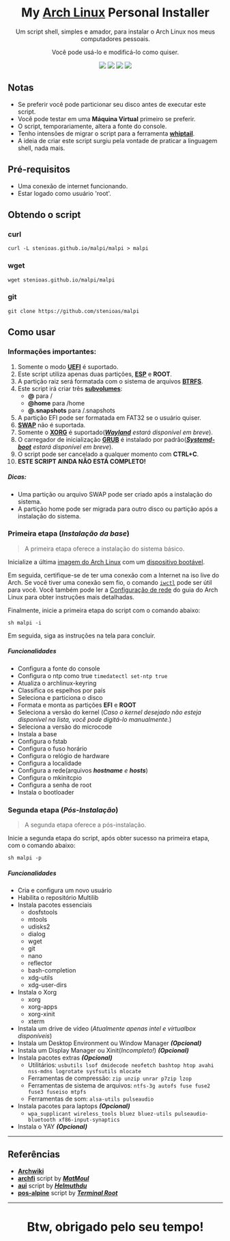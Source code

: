 <h1 align="center">
  My <a href="https://www.archlinux.org">Arch Linux</a> Personal Installer
</h1>
<p align="center">Um script shell, simples e amador, para instalar o Arch Linux nos meus computadores pessoais.</p><p align="center">Você pode usá-lo e modificá-lo como quiser.</p>

<p align="center">
  <img src="https://img.shields.io/badge/Maintained%3F-Yes-green?style=for-the-badge">
  <img src="https://img.shields.io/github/license/stenioas/malpi?style=for-the-badge">
  <img src="https://img.shields.io/github/issues/stenioas/malpi?color=violet&style=for-the-badge">
  <img src="https://img.shields.io/github/stars/stenioas/malpi?style=for-the-badge">
</p>

## Notas
* Se preferir você pode particionar seu disco antes de executar este script.
* Você pode testar em uma **Máquina Virtual** primeiro se preferir.
* O script, temporariamente, altera a fonte do console.
* Tenho intensões de migrar o script para a ferramenta [**whiptail**](https://linux.die.net/man/1/whiptail).
* A ideia de criar este script surgiu pela vontade de praticar a linguagem shell, nada mais.

## Pré-requisitos

- Uma conexão de internet funcionando.
- Estar logado como usuário 'root'.

## Obtendo o script

### curl
	curl -L stenioas.github.io/malpi/malpi > malpi

### wget
	wget stenioas.github.io/malpi/malpi

### git
	git clone https://github.com/stenioas/malpi

## Como usar

### Informações importantes:

1. Somente o modo [**UEFI**](https://wiki.archlinux.org/index.php/Unified_Extensible_Firmware_Interface) é suportado.
2. Este script utiliza apenas duas partições, [**ESP**](https://wiki.archlinux.org/index.php/EFI_system_partition_(Português)) e **ROOT**.
3. A partição raiz será formatada com o sistema de arquivos [**BTRFS**](https://wiki.archlinux.org/index.php/Btrfs_(Português)).
4. Este script irá criar três [**subvolumes**](https://wiki.archlinux.org/index.php/Btrfs_(Português)#Subvolumes):
	- **@** para /
	- **@home** para /home
	- **@.snapshots** para /.snapshots
5. A partição EFI pode ser formatada em FAT32 se o usuário quiser.
6. [**SWAP**](https://wiki.archlinux.org/index.php/Swap_(Português)) não é suportada.
7. Somente o [**XORG**](https://wiki.archlinux.org/index.php/Xorg_(Português)) é suportado(*[**Wayland**](https://wiki.archlinux.org/index.php/Wayland_(Português)) estará disponível em breve*).
8. O carregador de inicialização [**GRUB**](https://wiki.archlinux.org/index.php/GRUB_(Português)) é instalado por padrão(*[**Systemd-boot**](https://wiki.archlinux.org/index.php/Systemd-boot) estará disponível em breve*).
9. O script pode ser cancelado a qualquer momento com **CTRL+C**.
10. **ESTE SCRIPT AINDA NÃO ESTÁ COMPLETO!**

##### Dicas:
  - Uma partição ou arquivo SWAP pode ser criado após a instalação do sistema.
  - A partição home pode ser migrada para outro disco ou partição após a instalação do sistema.

### Primeira etapa (*Instalação da base*)

> A primeira etapa oferece a instalação do sistema básico.

Inicialize a última [imagem do Arch Linux](https://www.archlinux.org/download/) com um [dispositivo bootável](https://wiki.archlinux.org/index.php/USB_flash_installation_media_(Português)).

Em seguida, certifique-se de ter uma conexão com a Internet na iso live do Arch. Se você tiver uma conexão sem fio, o comando [`iwctl`](https://wiki.archlinux.org/index.php/Iwd_(Português)#iwctl) pode ser útil para você. Você também pode ler a  [Configuração de rede](https://wiki.archlinux.org/index.php/USB_flash_installation_medium_(Português)) do guia do Arch Linux para obter instruções mais detalhadas.

Finalmente, inicie a primeira etapa do script com o comando abaixo:

    sh malpi -i

Em seguida, siga as instruções na tela para concluir.

##### Funcionalidades
- Configura a fonte do console
- Configura o ntp como true `timedatectl set-ntp true`
- Atualiza o archlinux-keyring
- Classifica os espelhos por país
- Seleciona e particiona o disco
- Formata e monta as partições **EFI** e **ROOT**
- Seleciona a versão do kernel (*Caso o kernel desejado não esteja disponível na lista, você pode digitá-lo manualmente.*)
- Seleciona a versão do microcode
- Instala a base
- Configura o fstab
- Configura o fuso horário
- Configura o relógio de hardware
- Configura a localidade
- Configura a rede(arquivos ***hostname** e **hosts***)
- Configura o mkinitcpio
- Configura a senha de root
- Instala o bootloader

### Segunda etapa (*Pós-Instalação*) ###

> A segunda etapa oferece a pós-instalação.

Inicie a segunda etapa do script, após obter sucesso na primeira etapa, com o comando abaixo:

	sh malpi -p

##### Funcionalidades
- Cria e configura um novo usuário
- Habilita o repositório Multilib
- Instala pacotes essenciais
	- dosfstools
	- mtools
	- udisks2
	- dialog
	- wget
	- git
	- nano
	- reflector
	- bash-completion
	- xdg-utils
	- xdg-user-dirs
- Instala o Xorg
	- xorg
	- xorg-apps
	- xorg-xinit
	- xterm
- Instala um drive de vídeo (*Atualmente apenas intel e virtualbox disponíveis*)
- Instala um Desktop Environment ou Window Manager ***(Opcional)***
- Instala um Display Manager ou Xinit(*Incompleto!*) ***(Opcional)***
- Instala pacotes extras ***(Opcional)***
	- Utilitários: `usbutils lsof dmidecode neofetch bashtop htop avahi nss-mdns logrotate sysfsutils mlocate`
	- Ferramentas de compressão: `zip unzip unrar p7zip lzop`
	- Ferramentas de sistema de arquivos: `ntfs-3g autofs fuse fuse2 fuse3 fuseiso mtpfs`
	- Ferramentas de som: `alsa-utils pulseaudio`
- Instala pacotes para laptops ***(Opcional)***
	- `wpa_supplicant wireless_tools bluez bluez-utils pulseaudio-bluetooth xf86-input-synaptics`
- Instala o YAY ***(Opcional)***

---

## Referências

- [**Archwiki**](https://wiki.archlinux.org/index.php/Main_page_(Português))
- [**archfi**](https://github.com/MatMoul/archfi) script by [***MatMoul***](https://github.com/MatMoul)
- [**aui**](https://github.com/helmuthdu/aui) script by [***Helmuthdu***](https://github.com/helmuthdu)
- [**pos-alpine**](https://terminalroot.com.br/2019/12/alpine-linux-com-awesomewm-nao-recomendado-para-usuarios-nutella.html) script by [***Terminal Root***](https://terminalroot.com.br/)

---
<h1 align="center">Btw, obrigado pelo seu tempo!</h1>